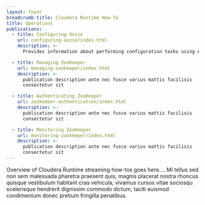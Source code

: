 ```yaml
---
layout: foyer
breadcrumb-title: Cloudera Runtime How To
title: Operations
publications:
  - title: Configuring Oozie
    url: configuring-oozie/index.html
    description: >-
      Provides information about performing configuration tasks using Apache Oozie and managing it.

  - title: Managing ZooKeeper
    url: managing-zookeeper/index.html
    description: >-
      publication description ante nec fusce varius mattis facilisis
      consectetur sit

  - title: Authenticating ZooKeeper
    url: zookeeper-authentication/index.html
    description: >-
      publication description ante nec fusce varius mattis facilisis
      consectetur sit

  - title: Monitoring ZooKeeper
    url: monitoring-zookeeper/index.html
    description: >-
      publication description ante nec fusce varius mattis facilisis
      consectetur sit
---
```

Overview of Cloudera Runtime streaming how-tos goes here.... Mi tellus
sed non sem malesuada pharetra praesent quis, magnis placerat nostra
rhoncus quisque vestibulum habitant cras vehicula, vivamus cursus vitae
sociosqu scelerisque hendrerit dignissim commodo dictum, taciti euismod
condimentum donec pretium fringilla penatibus.
